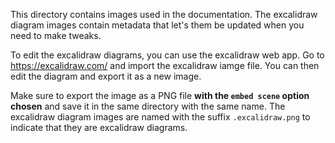 This directory contains images used in the documentation. The excalidraw diagram images contain metadata that let's them be updated when you need to make tweaks.

To edit the excalidraw diagrams, you can use the excalidraw web app. Go to https://excalidraw.com/ and import the excalidraw iamge file. You can then edit the diagram and export it as a new image. 

Make sure to export the image as a PNG file **with the `embed scene` option chosen** and save it in the same directory with the same name. The excalidraw diagram images are named with the suffix `.excalidraw.png` to indicate that they are excalidraw diagrams. 

